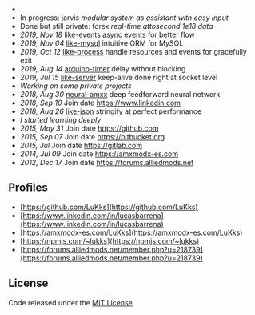 - 
- In progress: jarvis _modular system as assistant with easy input_
- Done but still private: forex _real-time attosecond 1e18 data_
- *2019, Nov 18* [like-events](https://github.com/LuKks/like-events) async events for better flow
- _2019, Nov 04_ [like-mysql](https://github.com/LuKks/like-mysql) intuitive ORM for MySQL
- _2019, Oct 12_ [like-process](https://github.com/LuKks/like-process) handle resources and events for gracefully exit
- _2019, Aug 14_ [arduino-timer](https://github.com/LuKks/arduino-timer) delay without blocking
- _2019, Jul 15_ [like-server](https://github.com/LuKks/like-server) keep-alive done right at socket level
- _Working on some private projects_
- _2018, Aug 30_ [neural-amxx](https://github.com/LuKks/neural-amxx) deep feedforward neural network
- _2018, Sep 10_ Join date https://www.linkedin.com
- _2018, Aug 26_ [like-json](https://github.com/LuKks/like-json) stringify at perfect performance
- _I started learning deeply_
- _2015, May 31_ Join date https://github.com
- _2015, Sep 07_ Join date https://bitbucket.org
- _2015, Jul_ Join date https://gitlab.com
- _2014, Jul 09_ Join date https://amxmodx-es.com
- _2012, Dec 17_ Join date https://forums.alliedmods.net

## Profiles
- [https://github.com/LuKks](https://github.com/LuKks)
- [https://www.linkedin.com/in/lucasbarrena](https://www.linkedin.com/in/lucasbarrena)
- [https://amxmodx-es.com/LuKks](https://amxmodx-es.com/LuKks)
- [https://npmjs.com/~lukks](https://npmjs.com/~lukks)
- [https://forums.alliedmods.net/member.php?u=218739](https://forums.alliedmods.net/member.php?u=218739)

## License
Code released under the [MIT License](https://github.com/LuKks/page/blob/master/LICENSE).
